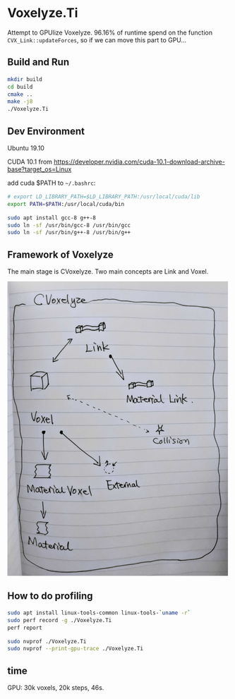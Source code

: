 # Voxelyze.Ti

Attempt to GPUlize Voxelyze. 96.16% of runtime spend on the function `CVX_Link::updateForces`, so if we can move this part to GPU...

## Build and Run

```bash
mkdir build
cd build
cmake ..
make -j8
./Voxelyze.Ti
```

## Dev Environment

Ubuntu 19.10

CUDA 10.1 from https://developer.nvidia.com/cuda-10.1-download-archive-base?target_os=Linux

add cuda $PATH to `~/.bashrc`:

```bash
# export LD_LIBRARY_PATH=$LD_LIBRARY_PATH:/usr/local/cuda/lib
export PATH=$PATH:/usr/local/cuda/bin
```

```bash
sudo apt install gcc-8 g++-8
sudo ln -sf /usr/bin/gcc-8 /usr/bin/gcc
sudo ln -sf /usr/bin/g++-8 /usr/bin/g++
```

## Framework of Voxelyze

The main stage is CVoxelyze. Two main concepts are Link and Voxel.

![Link Voxel](doc/framework.png)

## How to do profiling

```bash
sudo apt install linux-tools-common linux-tools-`uname -r`
sudo perf record -g ./Voxelyze.Ti
perf report
```

```bash
sudo nvprof ./Voxelyze.Ti
sudo nvprof --print-gpu-trace ./Voxelyze.Ti
```

## time

GPU: 30k voxels, 20k steps, 46s.
